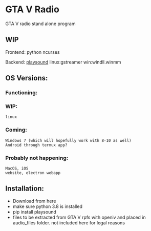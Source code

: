 # GTA V  Radio
GTA V radio stand alone program

## WIP

Frontend:
python ncurses 

Backend:
[playsound](https://github.com/TaylorSMarks/playsound)
  linux:gstreamer
  win:windll.winmm

## OS Versions:
  ### Functioning:
  ### WIP:
    linux
  ### Coming:
    Windows 7 (which will hopefully work with 8-10 as well)
    Android through termux app?
  ### Probably not happening:
    MacOS, iOS
    website, electron webapp

## Installation:
  - Download from here
  - make sure python 3.8 is installed
  - pip install playsound
  - files to be extracted from GTA V rpfs with openiv and placed in audio_files folder.
    not included here for legal reasons
